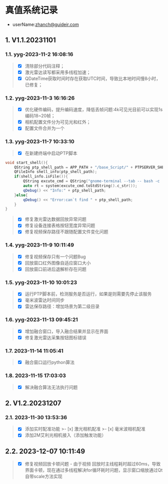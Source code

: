 # 真值系统记录

- userName:zhanch@guideir.com
## 1. V1.1.20231101
### 1.1. yyg-2023-11-2 16:08:16
>- [x] 清除部分代码注释；
>- [x] 激光雷达读写都采用多线程加速；
>- [x] QDateTime获取时间时存在获取UTC时间，导致比本地时间慢8小时，已修复；
### 1.2. yyg-2023-11-3 16:16:26
>- [x] 优化硬件编码，提升编码速度，降低丢帧问题:4k可见光目前可以实现1s编码18~20帧；
>- [x] 相机配置文件分为可见光和红外；
>- [x] 配置文件合并为一个
### 1.3. yyg-2023-11-7 10:33:10
>- [x] 在新建终端中启动PTP脚本
```C++
void start_shell(){
    QString ptp_shell_path = APP_PATH + "/base_Script/" + PTPSERVER_SHELL_NAME;
    QFileInfo shell_info(ptp_shell_path);
    if(shell_info.isFile()){
        QString excute_cmd = QString("gnome-terminal --tab -- bash -c '%1;exec bash'").arg(ptp_shell_path);
        auto rt = system(excute_cmd.toStdString().c_str());
        qDebug() << "Info:" + ptp_shell_path;
    }else{
        qDebug() << "Error:can`t find " + ptp_shell_path;
    }
}
```
>- [x] 修复激光雷达数据回放异常问题
>- [x] 修复设备连接表格按钮宽度异常问题
>- [x] 修复视频保存路径不跟随配置文件变化问题

### 1.4. yyg-2023-11-9 10:11:49
>- [x] 修复视频保存只有一个问题Bug
>- [x] 回放窗口红外图像自适应窗口大小
>- [x] 回放窗口前进后退解析存在问题
### 1.5. yyg-2023-11-10 10:01:23
>- [x] 运行PTP脚本前，检测服务是否运行，如果是则需要先停止该服务
>- [x] 毫米波雷达时间同步
>- [x] 雷达保存路径：增加场景为第二级目录
### 1.6. yyg-2023-11-13 09:45:21
>- [x] 增加融合窗口，导入融合结果并显示在界面
>- [x] 修复激光雷达采集按钮图标错误
### 1.7. 2023-11-14 11:05:41
>- [x] 融合窗口运行python算法
### 1.8. 2023-11-15 17:03:03
>- [x] 解决融合算法无法执行问题

## 2. V1.2.20231207
### 2.1. 2023-11-30 13:53:36
>- [x] 添加实时配准功能
    >- [x] 激光相机配准
    >- [x] 毫米波相机配准
>- [x] 添加2M艾利光相机接入（添加触发功能）
## 2.2. 2023-12-07 10:11:49
>- [x] 修复视频回放卡顿问题
    - 由于视频 回放时主线程耗时超过60ms，导致界面卡顿，现在通过多线程解决for循环耗时问题，显示窗口缩放通过Qt自带scale方法实现
